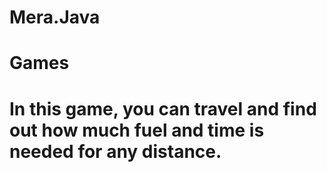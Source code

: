# Mera.Java
# Games
# In this game, you can travel and find out how much fuel and time is needed for any distance.
